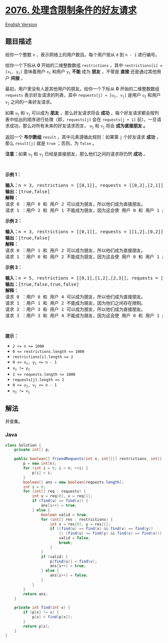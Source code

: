 # [2076. 处理含限制条件的好友请求](https://leetcode.cn/problems/process-restricted-friend-requests)

[English Version](/solution/2000-2099/2076.Process%20Restricted%20Friend%20Requests/README_EN.md)

## 题目描述

<p>给你一个整数 <code>n</code> ，表示网络上的用户数目。每个用户按从 <code>0</code> 到 <code>n - 1</code> 进行编号。</p>

<p>给你一个下标从 <strong>0</strong> 开始的二维整数数组 <code>restrictions</code> ，其中 <code>restrictions[i] = [x<sub>i</sub>, y<sub>i</sub>]</code> 意味着用户 <code>x<sub>i</sub></code> 和用户 <code>y<sub>i</sub></code> <strong>不能</strong> 成为 <strong>朋友</strong> ，不管是 <strong>直接</strong> 还是通过其他用户 <strong>间接</strong> 。</p>

<p>最初，用户里没有人是其他用户的朋友。给你一个下标从 <strong>0</strong> 开始的二维整数数组 <code>requests</code> 表示好友请求的列表，其中 <code>requests[j] = [u<sub>j</sub>, v<sub>j</sub>]</code> 是用户 <code>u<sub>j</sub></code> 和用户 <code>v<sub>j</sub></code> 之间的一条好友请求。</p>

<p>如果 <code>u<sub>j</sub></code> 和 <code>v<sub>j</sub></code> 可以成为 <strong>朋友</strong> ，那么好友请求将会 <strong>成功</strong> 。每个好友请求都会按列表中给出的顺序进行处理（即，<code>requests[j]</code> 会在 <code>requests[j + 1]</code> 前）。一旦请求成功，那么对所有未来的好友请求而言， <code>u<sub>j</sub></code> 和 <code>v<sub>j</sub></code> 将会 <strong>成为直接朋友 。</strong></p>

<p>返回一个 <strong>布尔数组</strong> <code>result</code> ，其中元素遵循此规则：如果第 <code>j</code> 个好友请求 <strong>成功</strong><em> </em>，那么 <code>result[j]</code><em> </em>就是<em> </em><code>true</code><em> </em>；否则，为<em> </em><code>false</code> 。</p>

<p><strong>注意：</strong>如果 <code>u<sub>j</sub></code> 和 <code>v<sub>j</sub></code> 已经是直接朋友，那么他们之间的请求将仍然&nbsp;<strong>成功</strong> 。</p>

<p>&nbsp;</p>

<p><strong>示例 1：</strong></p>

<pre>
<strong>输入：</strong>n = 3, restrictions = [[0,1]], requests = [[0,2],[2,1]]
<strong>输出：</strong>[true,false]
<strong>解释：
</strong>请求 0 ：用户 0 和 用户 2 可以成为朋友，所以他们成为直接朋友。 
请求 1 ：用户 2 和 用户 1 不能成为朋友，因为这会使 用户 0 和 用户 1 成为间接朋友 (1--2--0) 。
</pre>

<p><strong>示例 2：</strong></p>

<pre>
<strong>输入：</strong>n = 3, restrictions = [[0,1]], requests = [[1,2],[0,2]]
<strong>输出：</strong>[true,false]
<strong>解释：</strong>
请求 0 ：用户 1 和 用户 2 可以成为朋友，所以他们成为直接朋友。 
请求 1 ：用户 0 和 用户 2 不能成为朋友，因为这会使 用户 0 和 用户 1 成为间接朋友 (0--2--1) 。
</pre>

<p><strong>示例 3：</strong></p>

<pre>
<strong>输入：</strong>n = 5, restrictions = [[0,1],[1,2],[2,3]], requests = [[0,4],[1,2],[3,1],[3,4]]
<strong>输出：</strong>[true,false,true,false]
<strong>解释：
</strong>请求 0 ：用户 0 和 用户 4 可以成为朋友，所以他们成为直接朋友。 
请求 1 ：用户 1 和 用户 2 不能成为朋友，因为他们之间存在限制。
请求 2 ：用户 3 和 用户 1 可以成为朋友，所以他们成为直接朋友。 
请求 3 ：用户 3 和 用户 4 不能成为朋友，因为这会使 用户 0 和 用户 1 成为间接朋友 (0--4--3--1) 。
</pre>

<p>&nbsp;</p>

<p><strong>提示：</strong></p>

<ul>
	<li><code>2 &lt;= n &lt;= 1000</code></li>
	<li><code>0 &lt;= restrictions.length &lt;= 1000</code></li>
	<li><code>restrictions[i].length == 2</code></li>
	<li><code>0 &lt;= x<sub>i</sub>, y<sub>i</sub> &lt;= n - 1</code></li>
	<li><code>x<sub>i</sub> != y<sub>i</sub></code></li>
	<li><code>1 &lt;= requests.length &lt;= 1000</code></li>
	<li><code>requests[j].length == 2</code></li>
	<li><code>0 &lt;= u<sub>j</sub>, v<sub>j</sub> &lt;= n - 1</code></li>
	<li><code>u<sub>j</sub> != v<sub>j</sub></code></li>
</ul>

## 解法

并查集。

### **Java**

```java
class Solution {
    private int[] p;

    public boolean[] friendRequests(int n, int[][] restrictions, int[][] requests) {
        p = new int[n];
        for (int i = 0; i < n; ++i) {
            p[i] = i;
        }
        boolean[] ans = new boolean[requests.length];
        int i = 0;
        for (int[] req : requests) {
            int u = req[0], v = req[1];
            if (find(u) == find(v)) {
                ans[i++] = true;
            } else {
                boolean valid = true;
                for (int[] res : restrictions) {
                    int x = res[0], y = res[1];
                    if ((find(u) == find(x) && find(v) == find(y))
                        || (find(u) == find(y) && find(v) == find(x))) {
                        valid = false;
                        break;
                    }
                }
                if (valid) {
                    p[find(u)] = find(v);
                    ans[i++] = true;
                } else {
                    ans[i++] = false;
                }
            }
        }
        return ans;
    }

    private int find(int x) {
        if (p[x] != x) {
            p[x] = find(p[x]);
        }
        return p[x];
    }
}
```
